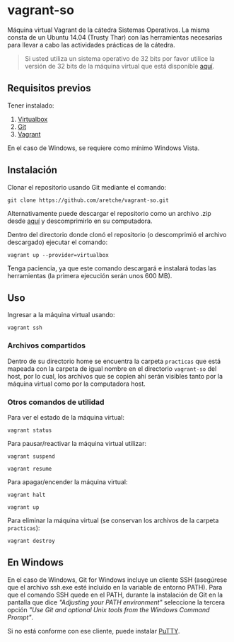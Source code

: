 # vagrant-so

Máquina virtual Vagrant de la cátedra Sistemas Operativos.
La misma consta de un Ubuntu 14.04 (Trusty Thar) con las herramientas necesarias para llevar a cabo las actividades prácticas de la cátedra.

> Si usted utiliza un sistema operativo de 32 bits por favor utilice la versión de 32 bits de la máquina virtual que está disponible [aquí](https://github.com/aretche/vagrant-so-i686).

## Requisitos previos

Tener instalado:
1. [Virtualbox](https://www.virtualbox.org/wiki/Downloads)
2. [Git](https://git-scm.com/downloads)
3. [Vagrant](https://www.vagrantup.com/downloads.html)

En el caso de Windows, se requiere como mínimo Windows Vista.

## Instalación

Clonar el repositorio usando Git mediante el comando:

`git clone https://github.com/aretche/vagrant-so.git`

Alternativamente puede descargar el repositorio como un archivo .zip desde [aquí](https://github.com/aretche/vagrant-so/archive/2017.07.zip) y descomprimirlo en su computadora.

Dentro del directorio donde clonó el repositorio (o descomprimió el archivo descargado) ejecutar el comando:

`vagrant up --provider=virtualbox`

Tenga paciencia, ya que este comando descargará e instalará todas las herramientas (la primera ejecución serán unos 600 MB).

## Uso

Ingresar a la máquina virtual usando:

`vagrant ssh`


### Archivos compartidos

Dentro de su directorio home se encuentra la carpeta `practicas` que está mapeada con la carpeta de igual nombre en el directorio `vagrant-so` del host, por lo cual, los archivos que se copien ahí serán visibles tanto por la máquina virtual como por la computadora host.

### Otros comandos de utilidad

Para ver el estado de la máquina virtual:

`vagrant status`

Para pausar/reactivar la máquina virtual utilizar:

`vagrant suspend`

`vagrant resume`

Para apagar/encender la máquina virtual:

`vagrant halt`

`vagrant up`

Para eliminar la máquina virtual (se conservan los archivos de la carpeta `practicas`):

`vagrant destroy`

## En Windows

En el caso de Windows, Git for Windows incluye un cliente SSH (asegúrese que el archivo ssh.exe esté incluido en la variable de entorno PATH).
Para que el comando SSH quede en el PATH, durante la instalación de Git en la pantalla que dice *"Adjusting your PATH environment"* seleccione la tercera opción *"Use Git and optional Unix tools from the Windows Command Prompt"*.

Si no está conforme con ese cliente, puede instalar [PuTTY](https://www.chiark.greenend.org.uk/~sgtatham/putty/latest.html).
